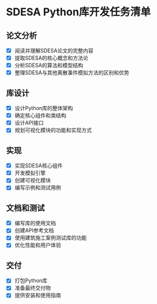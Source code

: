 # SDESA Python库开发任务清单

## 论文分析
- [x] 阅读并理解SDESA论文的完整内容
- [x] 提取SDESA的核心概念和方法论
- [x] 分析SDESA的算法和模型结构
- [x] 整理SDESA与其他离散事件模拟方法的区别和优势

## 库设计
- [x] 设计Python库的整体架构
- [x] 确定核心组件和类结构
- [x] 设计API接口
- [x] 规划可视化模块的功能和实现方式

## 实现
- [x] 实现SDESA核心组件
- [x] 开发模拟引擎
- [x] 创建可视化模块
- [x] 编写示例和测试用例

## 文档和测试
- [x] 编写库的使用文档
- [x] 创建API参考文档
- [x] 使用建筑施工案例测试库的功能
- [x] 优化性能和用户体验

## 交付
- [x] 打包Python库
- [x] 准备最终交付物
- [x] 提供安装和使用指南
